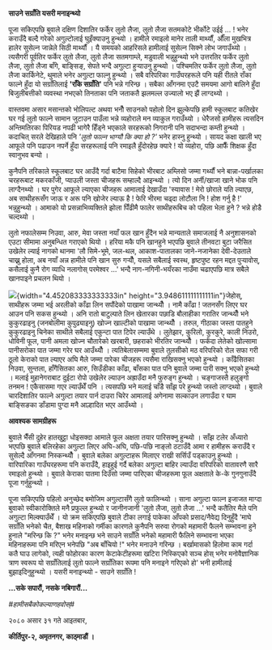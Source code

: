 **साउने सग्राँति यसरी मनाइन्थ्यो**

पूजा सकिएपछि बुवाले दक्षिण दिशातिर फर्केर लुतो लैजा, लुतो लैजा सतमकोटे भीर्कोटे उईई
\... ! भनेर कराउँदै बल्दै गरेको अगुल्टोलाई घुइँक्याउनु हुन्थ्यो । हामीले रमाइलो मानेर
ताली मार्थ्यौं, औँला मुखभित्र हालेर सुसेल्न जान्नेले सिठी मार्थ्यौं । यै समयको आहरिसले
हामीलाई सुसेल्न सिक्ने लोभ जगाउँथ्यो । त्यसैगरी पूर्वतिर फर्केर लुतो लैजा, लुतो लैजा
सतमगाम्ले, मडुवाली भन्नुहुन्थ्यो भने उत्तरतिर फर्केर लुतो लैजा, लुतो लैजा बाँगे, बाङ्सिङ्,
सेपते भन्दै अगुल्टा हुर्‍याउनु हुन्थ्यो । पश्चिमतिर फर्केर लुतो लैजा, लुतो लैजा कार्किनेटे,
थुमाले भनेर अगुल्टा फाल्नु हुन्थ्यो । सबै वरिपरिका गाउँघरहरूले पनि यही रीतले राँका फाल्ने
हुँदा यो सग्राँतिलाई **\'राँके सग्राँति\'** पनि भन्ने गरिन्छ । सबैका आँगनमा एउटै समयमा
आगो बालिने हुँदा बिजुलीबत्तीको व्यवस्था नभएको तिनताका पनि जताकतै झलमल्ल उज्यालो भए
झैं लाग्दथ्यो ।

वास्तवमा असार मसान्तको भोलिपल्ट अथवा भनौँ साउनको पहोलो दिन झुल्केपछि हामी
स्कूलबाट कतिखेर घर गई लुतो फाल्ने सामान जुटाउन पाउँला भन्ने व्यहोराले मन व्याकुल
गराउँथ्यो । धेरैजसो हामीहरू त्यसदिन अन्तिमतिरका पिरियड नपढी भागेरै हिँड्ने भएकाले
सरहरूको निगरानी पनि सदाभन्दा कम्ती हुन्थ्यो । कदाचित् सरले देखिहाले पनि *\'लुतो
फाल्न भाग्यौ कि क्या हो ?\'* भनेर हास्नु हुन्थ्यो । सायद कक्षा खाली भए आफूले पनि
पढाउन नपर्ने हुँदा सरहरूलाई पनि रमाइलै हुँदोरहेछ क्यारे ! यो व्यहोरा, पछि आफैँ शिक्षक
हुँदा स्वानुभव बन्यो ।

कुनैपनि तरिकाले स्कूलबाट घर आउँदै गर्दा बाटैमा सिहेको भीरबाट अम्लिसो जम्मा गर्थ्यौं भने
बान्ना-पर्खालका चरहरूबाट मकरकाँजी, प्याउली जस्ता चीजहरू सम्हाल्दै आइन्थ्यो । त्यो दिन
अर्नी/खाजा खाने भोक पनि लाग्दैनथ्यो । घर पुगेर आफूले ल्याएका चीजहरू आमालाई देखाउँदा
\'स्यावास ! मेरो छोराले यति ल्याएछ, अब साथीहरूसँग जाऊ र अरू पनि खोजेर ल्याऊ है !
फेरि भीरमा चढ्दा लोटौला नि ! होश गर्नु है !\' भन्नुहुन्थ्यो । आमाको यो
प्रसन्नाभिव्यक्तिले झोला पिँढीमै फालेर साथीहरूबिच को पहिला भेला हुने ? भन्ने होडै
चल्दथ्यो ।

लुतो नफालेसम्म निउवा, आरु, मेवा जस्ता नयाँ फल खान हुँदैन भन्ने मान्यताले समाजलाई नै
अनुशासनको एउटा सीमामा अनुबन्धित गराएको थियो । हरिया मकै पनि खानहुने भएपछि बुवाले
तीनवटा बुटा जरैसित उखेलेर ल्याई नागको थानमा \'लौ सिमे-भूमे, जल-थल, आकाश-पातालका
जाने-नजानेका देवी-देउताले चाख्नु होला, अब नयाँ अन्न हामीले पनि खान सुरु गर्‍यौँ, यसले
सबैलाई स्वस्थ, हृष्टपुष्ट रहन मद्दत पुर्‍यावोस्, कसैलाई कुनै रोग व्याधि नलागोस् परमेश्वर
\...\' भन्दै नाग-नगिनी-भयँरका नाउँमा चढाएपछि मात्र सबैले खानपाइने प्रचलन थियो ।

![](media/image1.jpg){width="4.452083333333333in"
height="3.948611111111111in"}जेहोस्, साथीहरू जम्मा भई अरलीको काँढा लिन सपौंदेको
पाखामा जान्थ्यौँ । नामै काँढा ! जतनसँग लिएर घर आउन पनि सकस हुन्थ्यो । अनि रातो
बाटुल्पाते लिन खेतारका पछाडि बौलाहीका गरातिर जान्थ्यौँ भने कुकुरढाइनु (जनबोलीमा
कुपुढ्याइनु) खोज्न खाल्टीको पाखामा जान्थ्यौँ । तरुल, गीठाका जस्ता पातहुने कुकुरढाइनु
चिनेका साथीले सबैलाई एकुन्टा पात टिपेर ल्याउँथे । लुतेझार, कुरिलो, कुरकुरे, काली निउरो,
धोविनी फूल, पानी अमला खोज्न चौतारेको खरबारी, छहराको भीरतिर जान्थ्यौँ । फर्कंदा
लेतेको खोल्सामा पानीसरोका पात जम्मा गरेर घर आउँथ्यौँ । त्यतिबेलासम्ममा बुवाले तुलसीको
मठ वरिपरिको रोल सफा गरी ठूलो केराको पात ल्याएर अघि मैले जम्मा पारेका चीजहरू
त्यसैमा राखिसक्नु भएको हुन्थ्यो । काँढैसितका निउवा, सुन्तला, हाँगैसितका आरु, सिउँडीका
काँढा, बाँसका पात पनि बुवाले जम्मा पारी सक्नु भएको हुन्थ्यो । मलाई मुहानेगराबाट दुईटा
रोपो उखेलेर ल्याउन अह्राउँदा मनै फुरुङ्ग हुन्थ्यो । चङ्गाजस्तै हलुङ्गो तनमन ! एकैसासमा गएर
ल्याउँथेँ पनि । त्यसपछि भने मलाई चाँडै साँझ परे हुन्थ्यो जस्तो लाग्दथ्यो । बुवाले
चारदिशातिर फाल्ने अगुल्टा तयार पार्न दाउरा चिरेर आमालाई अगेनामा सल्काउन लगाउँदा र
घाम बाङ्सिङका डाँडामा पुग्दा मनै आल्हादित भएर आउँथ्यो ।

**आवश्यक सामग्रीहरू**

बुवाले भैँसी दुहेर हातखुट्टा धोइसक्दा आमाले फूल अक्षता तयार पारिसक्नु हुन्थ्यो । साँझ टलेर
अँध्यारो भएपछि बुवाले बलिरहेका अगुल्टा लिएर अघि-अघि, पछि-पछि नाङ्लो ठटाउँदै आमा र
हामीहरू कराउँदै र सुसेल्दै आँगनमा निस्कन्थ्यौँ । बुवाले बलेका अगुल्टाहरू मिलाएर राखी सर्सिउँ
पड्काउनु हुन्थ्यो । वारिपारिका गाउँघरहरूमा पनि कराउँदै, हाइहुई गर्दै बलेका अगुल्टा
बाहिर ल्याउँदा वरिपरिको वातावरणै सारै रमाइलो हुन्थ्यो । बुवाले केराका पातमा दिउँसो
जम्मा पारिएका चीजहरूमा फूल अक्षताले के-के गुनगुनाउँदै पूजा गर्नुहुन्थ्यो ।

पूजा सकिएपछि पहिलो अनुच्छेद बमोजिम अगुल्टासँगै लुतो फालिन्थ्यो । साना अगुल्टा फाल्न
इजाजत माग्दा बुवाको स्वीकारोक्तिले मनै प्रफुल्ल हुन्थ्यो र जानीनजानी \'लुतो लैजा, लुतो
लैजा \...\' भन्दै कतैतिर मैले पनि अगुल्टा मिल्क्याउँथेँ । यो क्रम सकिएपछि बुवाले टीका
लगाई पाकेका आँपको प्रसाद/नैवेद्य दिनुहुँदै \'माघे सग्राँति भनेको चैत, बैशाख महिनाको
गर्मीका कारणले कुनैपनि सरुवा रोगको महामारी फैलने सम्भावना हुने हुनाले "मरिन्छ कि ?"
भनेर मनाइन्छ भने साउने सग्राँति भनेको महामारी फैलिने सम्भावना भएका महिनाहरूमा पनि
मरिएन भनेपछि "अब बाँचियो !" भनेर मनाउने गरिन्छ । बर्खामासको हिलोमा काम गर्दा कतै
घाउ लागेको, त्यही फोहोरका कारण केटाकेटीहरूमा खटिरा निस्किएको सञ्च होस् भनेर
मनोवैज्ञानिक त्राण स्वरूप यो सग्राँतिलाई लुतो फाल्ने सग्राँतिका रूपमा पनि मनाइने
गरिएको हो\' भनी हामीलाई बुझाइदिनुहुन्थ्यो । यसरी मनाइन्थ्यो - साउने सग्राँति !

**...सके सपारौं, नसके नबिगारौं...**

*#हामीसबैकोकल्याणहवोस्#*

२०८० असार ३१ गते आइतबार,

**कीर्तिपुर-२, अमृतनगर, काठ्माडौं ।**
